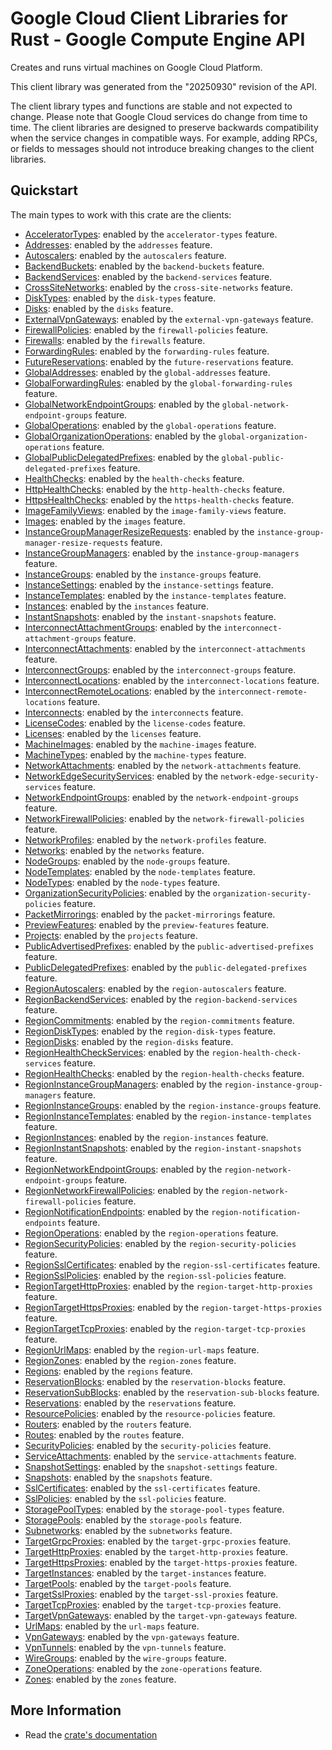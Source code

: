# Google Cloud Client Libraries for Rust - Google Compute Engine API

<!-- Code generated by sidekick. DO NOT EDIT. -->


Creates and runs virtual machines on Google Cloud Platform.

This client library was generated from the "20250930" revision of the API.

The client library types and functions are stable and not expected to change.
Please note that Google Cloud services do change from time to time. The client
libraries are designed to preserve backwards compatibility when the service
changes in compatible ways. For example, adding RPCs, or fields to messages
should not introduce breaking changes to the client libraries.

## Quickstart

The main types to work with this crate are the clients:

- [AcceleratorTypes]: enabled by the `accelerator-types` feature.
- [Addresses]: enabled by the `addresses` feature.
- [Autoscalers]: enabled by the `autoscalers` feature.
- [BackendBuckets]: enabled by the `backend-buckets` feature.
- [BackendServices]: enabled by the `backend-services` feature.
- [CrossSiteNetworks]: enabled by the `cross-site-networks` feature.
- [DiskTypes]: enabled by the `disk-types` feature.
- [Disks]: enabled by the `disks` feature.
- [ExternalVpnGateways]: enabled by the `external-vpn-gateways` feature.
- [FirewallPolicies]: enabled by the `firewall-policies` feature.
- [Firewalls]: enabled by the `firewalls` feature.
- [ForwardingRules]: enabled by the `forwarding-rules` feature.
- [FutureReservations]: enabled by the `future-reservations` feature.
- [GlobalAddresses]: enabled by the `global-addresses` feature.
- [GlobalForwardingRules]: enabled by the `global-forwarding-rules` feature.
- [GlobalNetworkEndpointGroups]: enabled by the `global-network-endpoint-groups` feature.
- [GlobalOperations]: enabled by the `global-operations` feature.
- [GlobalOrganizationOperations]: enabled by the `global-organization-operations` feature.
- [GlobalPublicDelegatedPrefixes]: enabled by the `global-public-delegated-prefixes` feature.
- [HealthChecks]: enabled by the `health-checks` feature.
- [HttpHealthChecks]: enabled by the `http-health-checks` feature.
- [HttpsHealthChecks]: enabled by the `https-health-checks` feature.
- [ImageFamilyViews]: enabled by the `image-family-views` feature.
- [Images]: enabled by the `images` feature.
- [InstanceGroupManagerResizeRequests]: enabled by the `instance-group-manager-resize-requests` feature.
- [InstanceGroupManagers]: enabled by the `instance-group-managers` feature.
- [InstanceGroups]: enabled by the `instance-groups` feature.
- [InstanceSettings]: enabled by the `instance-settings` feature.
- [InstanceTemplates]: enabled by the `instance-templates` feature.
- [Instances]: enabled by the `instances` feature.
- [InstantSnapshots]: enabled by the `instant-snapshots` feature.
- [InterconnectAttachmentGroups]: enabled by the `interconnect-attachment-groups` feature.
- [InterconnectAttachments]: enabled by the `interconnect-attachments` feature.
- [InterconnectGroups]: enabled by the `interconnect-groups` feature.
- [InterconnectLocations]: enabled by the `interconnect-locations` feature.
- [InterconnectRemoteLocations]: enabled by the `interconnect-remote-locations` feature.
- [Interconnects]: enabled by the `interconnects` feature.
- [LicenseCodes]: enabled by the `license-codes` feature.
- [Licenses]: enabled by the `licenses` feature.
- [MachineImages]: enabled by the `machine-images` feature.
- [MachineTypes]: enabled by the `machine-types` feature.
- [NetworkAttachments]: enabled by the `network-attachments` feature.
- [NetworkEdgeSecurityServices]: enabled by the `network-edge-security-services` feature.
- [NetworkEndpointGroups]: enabled by the `network-endpoint-groups` feature.
- [NetworkFirewallPolicies]: enabled by the `network-firewall-policies` feature.
- [NetworkProfiles]: enabled by the `network-profiles` feature.
- [Networks]: enabled by the `networks` feature.
- [NodeGroups]: enabled by the `node-groups` feature.
- [NodeTemplates]: enabled by the `node-templates` feature.
- [NodeTypes]: enabled by the `node-types` feature.
- [OrganizationSecurityPolicies]: enabled by the `organization-security-policies` feature.
- [PacketMirrorings]: enabled by the `packet-mirrorings` feature.
- [PreviewFeatures]: enabled by the `preview-features` feature.
- [Projects]: enabled by the `projects` feature.
- [PublicAdvertisedPrefixes]: enabled by the `public-advertised-prefixes` feature.
- [PublicDelegatedPrefixes]: enabled by the `public-delegated-prefixes` feature.
- [RegionAutoscalers]: enabled by the `region-autoscalers` feature.
- [RegionBackendServices]: enabled by the `region-backend-services` feature.
- [RegionCommitments]: enabled by the `region-commitments` feature.
- [RegionDiskTypes]: enabled by the `region-disk-types` feature.
- [RegionDisks]: enabled by the `region-disks` feature.
- [RegionHealthCheckServices]: enabled by the `region-health-check-services` feature.
- [RegionHealthChecks]: enabled by the `region-health-checks` feature.
- [RegionInstanceGroupManagers]: enabled by the `region-instance-group-managers` feature.
- [RegionInstanceGroups]: enabled by the `region-instance-groups` feature.
- [RegionInstanceTemplates]: enabled by the `region-instance-templates` feature.
- [RegionInstances]: enabled by the `region-instances` feature.
- [RegionInstantSnapshots]: enabled by the `region-instant-snapshots` feature.
- [RegionNetworkEndpointGroups]: enabled by the `region-network-endpoint-groups` feature.
- [RegionNetworkFirewallPolicies]: enabled by the `region-network-firewall-policies` feature.
- [RegionNotificationEndpoints]: enabled by the `region-notification-endpoints` feature.
- [RegionOperations]: enabled by the `region-operations` feature.
- [RegionSecurityPolicies]: enabled by the `region-security-policies` feature.
- [RegionSslCertificates]: enabled by the `region-ssl-certificates` feature.
- [RegionSslPolicies]: enabled by the `region-ssl-policies` feature.
- [RegionTargetHttpProxies]: enabled by the `region-target-http-proxies` feature.
- [RegionTargetHttpsProxies]: enabled by the `region-target-https-proxies` feature.
- [RegionTargetTcpProxies]: enabled by the `region-target-tcp-proxies` feature.
- [RegionUrlMaps]: enabled by the `region-url-maps` feature.
- [RegionZones]: enabled by the `region-zones` feature.
- [Regions]: enabled by the `regions` feature.
- [ReservationBlocks]: enabled by the `reservation-blocks` feature.
- [ReservationSubBlocks]: enabled by the `reservation-sub-blocks` feature.
- [Reservations]: enabled by the `reservations` feature.
- [ResourcePolicies]: enabled by the `resource-policies` feature.
- [Routers]: enabled by the `routers` feature.
- [Routes]: enabled by the `routes` feature.
- [SecurityPolicies]: enabled by the `security-policies` feature.
- [ServiceAttachments]: enabled by the `service-attachments` feature.
- [SnapshotSettings]: enabled by the `snapshot-settings` feature.
- [Snapshots]: enabled by the `snapshots` feature.
- [SslCertificates]: enabled by the `ssl-certificates` feature.
- [SslPolicies]: enabled by the `ssl-policies` feature.
- [StoragePoolTypes]: enabled by the `storage-pool-types` feature.
- [StoragePools]: enabled by the `storage-pools` feature.
- [Subnetworks]: enabled by the `subnetworks` feature.
- [TargetGrpcProxies]: enabled by the `target-grpc-proxies` feature.
- [TargetHttpProxies]: enabled by the `target-http-proxies` feature.
- [TargetHttpsProxies]: enabled by the `target-https-proxies` feature.
- [TargetInstances]: enabled by the `target-instances` feature.
- [TargetPools]: enabled by the `target-pools` feature.
- [TargetSslProxies]: enabled by the `target-ssl-proxies` feature.
- [TargetTcpProxies]: enabled by the `target-tcp-proxies` feature.
- [TargetVpnGateways]: enabled by the `target-vpn-gateways` feature.
- [UrlMaps]: enabled by the `url-maps` feature.
- [VpnGateways]: enabled by the `vpn-gateways` feature.
- [VpnTunnels]: enabled by the `vpn-tunnels` feature.
- [WireGroups]: enabled by the `wire-groups` feature.
- [ZoneOperations]: enabled by the `zone-operations` feature.
- [Zones]: enabled by the `zones` feature.

## More Information

- Read the [crate's documentation](https://docs.rs/google-cloud-compute-v1/latest/google-cloud-compute-v1)

[AcceleratorTypes]: https://docs.rs/google-cloud-compute-v1/latest/google_cloud_compute_v1/client/struct.AcceleratorTypes.html
[Addresses]: https://docs.rs/google-cloud-compute-v1/latest/google_cloud_compute_v1/client/struct.Addresses.html
[Autoscalers]: https://docs.rs/google-cloud-compute-v1/latest/google_cloud_compute_v1/client/struct.Autoscalers.html
[BackendBuckets]: https://docs.rs/google-cloud-compute-v1/latest/google_cloud_compute_v1/client/struct.BackendBuckets.html
[BackendServices]: https://docs.rs/google-cloud-compute-v1/latest/google_cloud_compute_v1/client/struct.BackendServices.html
[CrossSiteNetworks]: https://docs.rs/google-cloud-compute-v1/latest/google_cloud_compute_v1/client/struct.CrossSiteNetworks.html
[DiskTypes]: https://docs.rs/google-cloud-compute-v1/latest/google_cloud_compute_v1/client/struct.DiskTypes.html
[Disks]: https://docs.rs/google-cloud-compute-v1/latest/google_cloud_compute_v1/client/struct.Disks.html
[ExternalVpnGateways]: https://docs.rs/google-cloud-compute-v1/latest/google_cloud_compute_v1/client/struct.ExternalVpnGateways.html
[FirewallPolicies]: https://docs.rs/google-cloud-compute-v1/latest/google_cloud_compute_v1/client/struct.FirewallPolicies.html
[Firewalls]: https://docs.rs/google-cloud-compute-v1/latest/google_cloud_compute_v1/client/struct.Firewalls.html
[ForwardingRules]: https://docs.rs/google-cloud-compute-v1/latest/google_cloud_compute_v1/client/struct.ForwardingRules.html
[FutureReservations]: https://docs.rs/google-cloud-compute-v1/latest/google_cloud_compute_v1/client/struct.FutureReservations.html
[GlobalAddresses]: https://docs.rs/google-cloud-compute-v1/latest/google_cloud_compute_v1/client/struct.GlobalAddresses.html
[GlobalForwardingRules]: https://docs.rs/google-cloud-compute-v1/latest/google_cloud_compute_v1/client/struct.GlobalForwardingRules.html
[GlobalNetworkEndpointGroups]: https://docs.rs/google-cloud-compute-v1/latest/google_cloud_compute_v1/client/struct.GlobalNetworkEndpointGroups.html
[GlobalOperations]: https://docs.rs/google-cloud-compute-v1/latest/google_cloud_compute_v1/client/struct.GlobalOperations.html
[GlobalOrganizationOperations]: https://docs.rs/google-cloud-compute-v1/latest/google_cloud_compute_v1/client/struct.GlobalOrganizationOperations.html
[GlobalPublicDelegatedPrefixes]: https://docs.rs/google-cloud-compute-v1/latest/google_cloud_compute_v1/client/struct.GlobalPublicDelegatedPrefixes.html
[HealthChecks]: https://docs.rs/google-cloud-compute-v1/latest/google_cloud_compute_v1/client/struct.HealthChecks.html
[HttpHealthChecks]: https://docs.rs/google-cloud-compute-v1/latest/google_cloud_compute_v1/client/struct.HttpHealthChecks.html
[HttpsHealthChecks]: https://docs.rs/google-cloud-compute-v1/latest/google_cloud_compute_v1/client/struct.HttpsHealthChecks.html
[ImageFamilyViews]: https://docs.rs/google-cloud-compute-v1/latest/google_cloud_compute_v1/client/struct.ImageFamilyViews.html
[Images]: https://docs.rs/google-cloud-compute-v1/latest/google_cloud_compute_v1/client/struct.Images.html
[InstanceGroupManagerResizeRequests]: https://docs.rs/google-cloud-compute-v1/latest/google_cloud_compute_v1/client/struct.InstanceGroupManagerResizeRequests.html
[InstanceGroupManagers]: https://docs.rs/google-cloud-compute-v1/latest/google_cloud_compute_v1/client/struct.InstanceGroupManagers.html
[InstanceGroups]: https://docs.rs/google-cloud-compute-v1/latest/google_cloud_compute_v1/client/struct.InstanceGroups.html
[InstanceSettings]: https://docs.rs/google-cloud-compute-v1/latest/google_cloud_compute_v1/client/struct.InstanceSettings.html
[InstanceTemplates]: https://docs.rs/google-cloud-compute-v1/latest/google_cloud_compute_v1/client/struct.InstanceTemplates.html
[Instances]: https://docs.rs/google-cloud-compute-v1/latest/google_cloud_compute_v1/client/struct.Instances.html
[InstantSnapshots]: https://docs.rs/google-cloud-compute-v1/latest/google_cloud_compute_v1/client/struct.InstantSnapshots.html
[InterconnectAttachmentGroups]: https://docs.rs/google-cloud-compute-v1/latest/google_cloud_compute_v1/client/struct.InterconnectAttachmentGroups.html
[InterconnectAttachments]: https://docs.rs/google-cloud-compute-v1/latest/google_cloud_compute_v1/client/struct.InterconnectAttachments.html
[InterconnectGroups]: https://docs.rs/google-cloud-compute-v1/latest/google_cloud_compute_v1/client/struct.InterconnectGroups.html
[InterconnectLocations]: https://docs.rs/google-cloud-compute-v1/latest/google_cloud_compute_v1/client/struct.InterconnectLocations.html
[InterconnectRemoteLocations]: https://docs.rs/google-cloud-compute-v1/latest/google_cloud_compute_v1/client/struct.InterconnectRemoteLocations.html
[Interconnects]: https://docs.rs/google-cloud-compute-v1/latest/google_cloud_compute_v1/client/struct.Interconnects.html
[LicenseCodes]: https://docs.rs/google-cloud-compute-v1/latest/google_cloud_compute_v1/client/struct.LicenseCodes.html
[Licenses]: https://docs.rs/google-cloud-compute-v1/latest/google_cloud_compute_v1/client/struct.Licenses.html
[MachineImages]: https://docs.rs/google-cloud-compute-v1/latest/google_cloud_compute_v1/client/struct.MachineImages.html
[MachineTypes]: https://docs.rs/google-cloud-compute-v1/latest/google_cloud_compute_v1/client/struct.MachineTypes.html
[NetworkAttachments]: https://docs.rs/google-cloud-compute-v1/latest/google_cloud_compute_v1/client/struct.NetworkAttachments.html
[NetworkEdgeSecurityServices]: https://docs.rs/google-cloud-compute-v1/latest/google_cloud_compute_v1/client/struct.NetworkEdgeSecurityServices.html
[NetworkEndpointGroups]: https://docs.rs/google-cloud-compute-v1/latest/google_cloud_compute_v1/client/struct.NetworkEndpointGroups.html
[NetworkFirewallPolicies]: https://docs.rs/google-cloud-compute-v1/latest/google_cloud_compute_v1/client/struct.NetworkFirewallPolicies.html
[NetworkProfiles]: https://docs.rs/google-cloud-compute-v1/latest/google_cloud_compute_v1/client/struct.NetworkProfiles.html
[Networks]: https://docs.rs/google-cloud-compute-v1/latest/google_cloud_compute_v1/client/struct.Networks.html
[NodeGroups]: https://docs.rs/google-cloud-compute-v1/latest/google_cloud_compute_v1/client/struct.NodeGroups.html
[NodeTemplates]: https://docs.rs/google-cloud-compute-v1/latest/google_cloud_compute_v1/client/struct.NodeTemplates.html
[NodeTypes]: https://docs.rs/google-cloud-compute-v1/latest/google_cloud_compute_v1/client/struct.NodeTypes.html
[OrganizationSecurityPolicies]: https://docs.rs/google-cloud-compute-v1/latest/google_cloud_compute_v1/client/struct.OrganizationSecurityPolicies.html
[PacketMirrorings]: https://docs.rs/google-cloud-compute-v1/latest/google_cloud_compute_v1/client/struct.PacketMirrorings.html
[PreviewFeatures]: https://docs.rs/google-cloud-compute-v1/latest/google_cloud_compute_v1/client/struct.PreviewFeatures.html
[Projects]: https://docs.rs/google-cloud-compute-v1/latest/google_cloud_compute_v1/client/struct.Projects.html
[PublicAdvertisedPrefixes]: https://docs.rs/google-cloud-compute-v1/latest/google_cloud_compute_v1/client/struct.PublicAdvertisedPrefixes.html
[PublicDelegatedPrefixes]: https://docs.rs/google-cloud-compute-v1/latest/google_cloud_compute_v1/client/struct.PublicDelegatedPrefixes.html
[RegionAutoscalers]: https://docs.rs/google-cloud-compute-v1/latest/google_cloud_compute_v1/client/struct.RegionAutoscalers.html
[RegionBackendServices]: https://docs.rs/google-cloud-compute-v1/latest/google_cloud_compute_v1/client/struct.RegionBackendServices.html
[RegionCommitments]: https://docs.rs/google-cloud-compute-v1/latest/google_cloud_compute_v1/client/struct.RegionCommitments.html
[RegionDiskTypes]: https://docs.rs/google-cloud-compute-v1/latest/google_cloud_compute_v1/client/struct.RegionDiskTypes.html
[RegionDisks]: https://docs.rs/google-cloud-compute-v1/latest/google_cloud_compute_v1/client/struct.RegionDisks.html
[RegionHealthCheckServices]: https://docs.rs/google-cloud-compute-v1/latest/google_cloud_compute_v1/client/struct.RegionHealthCheckServices.html
[RegionHealthChecks]: https://docs.rs/google-cloud-compute-v1/latest/google_cloud_compute_v1/client/struct.RegionHealthChecks.html
[RegionInstanceGroupManagers]: https://docs.rs/google-cloud-compute-v1/latest/google_cloud_compute_v1/client/struct.RegionInstanceGroupManagers.html
[RegionInstanceGroups]: https://docs.rs/google-cloud-compute-v1/latest/google_cloud_compute_v1/client/struct.RegionInstanceGroups.html
[RegionInstanceTemplates]: https://docs.rs/google-cloud-compute-v1/latest/google_cloud_compute_v1/client/struct.RegionInstanceTemplates.html
[RegionInstances]: https://docs.rs/google-cloud-compute-v1/latest/google_cloud_compute_v1/client/struct.RegionInstances.html
[RegionInstantSnapshots]: https://docs.rs/google-cloud-compute-v1/latest/google_cloud_compute_v1/client/struct.RegionInstantSnapshots.html
[RegionNetworkEndpointGroups]: https://docs.rs/google-cloud-compute-v1/latest/google_cloud_compute_v1/client/struct.RegionNetworkEndpointGroups.html
[RegionNetworkFirewallPolicies]: https://docs.rs/google-cloud-compute-v1/latest/google_cloud_compute_v1/client/struct.RegionNetworkFirewallPolicies.html
[RegionNotificationEndpoints]: https://docs.rs/google-cloud-compute-v1/latest/google_cloud_compute_v1/client/struct.RegionNotificationEndpoints.html
[RegionOperations]: https://docs.rs/google-cloud-compute-v1/latest/google_cloud_compute_v1/client/struct.RegionOperations.html
[RegionSecurityPolicies]: https://docs.rs/google-cloud-compute-v1/latest/google_cloud_compute_v1/client/struct.RegionSecurityPolicies.html
[RegionSslCertificates]: https://docs.rs/google-cloud-compute-v1/latest/google_cloud_compute_v1/client/struct.RegionSslCertificates.html
[RegionSslPolicies]: https://docs.rs/google-cloud-compute-v1/latest/google_cloud_compute_v1/client/struct.RegionSslPolicies.html
[RegionTargetHttpProxies]: https://docs.rs/google-cloud-compute-v1/latest/google_cloud_compute_v1/client/struct.RegionTargetHttpProxies.html
[RegionTargetHttpsProxies]: https://docs.rs/google-cloud-compute-v1/latest/google_cloud_compute_v1/client/struct.RegionTargetHttpsProxies.html
[RegionTargetTcpProxies]: https://docs.rs/google-cloud-compute-v1/latest/google_cloud_compute_v1/client/struct.RegionTargetTcpProxies.html
[RegionUrlMaps]: https://docs.rs/google-cloud-compute-v1/latest/google_cloud_compute_v1/client/struct.RegionUrlMaps.html
[RegionZones]: https://docs.rs/google-cloud-compute-v1/latest/google_cloud_compute_v1/client/struct.RegionZones.html
[Regions]: https://docs.rs/google-cloud-compute-v1/latest/google_cloud_compute_v1/client/struct.Regions.html
[ReservationBlocks]: https://docs.rs/google-cloud-compute-v1/latest/google_cloud_compute_v1/client/struct.ReservationBlocks.html
[ReservationSubBlocks]: https://docs.rs/google-cloud-compute-v1/latest/google_cloud_compute_v1/client/struct.ReservationSubBlocks.html
[Reservations]: https://docs.rs/google-cloud-compute-v1/latest/google_cloud_compute_v1/client/struct.Reservations.html
[ResourcePolicies]: https://docs.rs/google-cloud-compute-v1/latest/google_cloud_compute_v1/client/struct.ResourcePolicies.html
[Routers]: https://docs.rs/google-cloud-compute-v1/latest/google_cloud_compute_v1/client/struct.Routers.html
[Routes]: https://docs.rs/google-cloud-compute-v1/latest/google_cloud_compute_v1/client/struct.Routes.html
[SecurityPolicies]: https://docs.rs/google-cloud-compute-v1/latest/google_cloud_compute_v1/client/struct.SecurityPolicies.html
[ServiceAttachments]: https://docs.rs/google-cloud-compute-v1/latest/google_cloud_compute_v1/client/struct.ServiceAttachments.html
[SnapshotSettings]: https://docs.rs/google-cloud-compute-v1/latest/google_cloud_compute_v1/client/struct.SnapshotSettings.html
[Snapshots]: https://docs.rs/google-cloud-compute-v1/latest/google_cloud_compute_v1/client/struct.Snapshots.html
[SslCertificates]: https://docs.rs/google-cloud-compute-v1/latest/google_cloud_compute_v1/client/struct.SslCertificates.html
[SslPolicies]: https://docs.rs/google-cloud-compute-v1/latest/google_cloud_compute_v1/client/struct.SslPolicies.html
[StoragePoolTypes]: https://docs.rs/google-cloud-compute-v1/latest/google_cloud_compute_v1/client/struct.StoragePoolTypes.html
[StoragePools]: https://docs.rs/google-cloud-compute-v1/latest/google_cloud_compute_v1/client/struct.StoragePools.html
[Subnetworks]: https://docs.rs/google-cloud-compute-v1/latest/google_cloud_compute_v1/client/struct.Subnetworks.html
[TargetGrpcProxies]: https://docs.rs/google-cloud-compute-v1/latest/google_cloud_compute_v1/client/struct.TargetGrpcProxies.html
[TargetHttpProxies]: https://docs.rs/google-cloud-compute-v1/latest/google_cloud_compute_v1/client/struct.TargetHttpProxies.html
[TargetHttpsProxies]: https://docs.rs/google-cloud-compute-v1/latest/google_cloud_compute_v1/client/struct.TargetHttpsProxies.html
[TargetInstances]: https://docs.rs/google-cloud-compute-v1/latest/google_cloud_compute_v1/client/struct.TargetInstances.html
[TargetPools]: https://docs.rs/google-cloud-compute-v1/latest/google_cloud_compute_v1/client/struct.TargetPools.html
[TargetSslProxies]: https://docs.rs/google-cloud-compute-v1/latest/google_cloud_compute_v1/client/struct.TargetSslProxies.html
[TargetTcpProxies]: https://docs.rs/google-cloud-compute-v1/latest/google_cloud_compute_v1/client/struct.TargetTcpProxies.html
[TargetVpnGateways]: https://docs.rs/google-cloud-compute-v1/latest/google_cloud_compute_v1/client/struct.TargetVpnGateways.html
[UrlMaps]: https://docs.rs/google-cloud-compute-v1/latest/google_cloud_compute_v1/client/struct.UrlMaps.html
[VpnGateways]: https://docs.rs/google-cloud-compute-v1/latest/google_cloud_compute_v1/client/struct.VpnGateways.html
[VpnTunnels]: https://docs.rs/google-cloud-compute-v1/latest/google_cloud_compute_v1/client/struct.VpnTunnels.html
[WireGroups]: https://docs.rs/google-cloud-compute-v1/latest/google_cloud_compute_v1/client/struct.WireGroups.html
[ZoneOperations]: https://docs.rs/google-cloud-compute-v1/latest/google_cloud_compute_v1/client/struct.ZoneOperations.html
[Zones]: https://docs.rs/google-cloud-compute-v1/latest/google_cloud_compute_v1/client/struct.Zones.html
